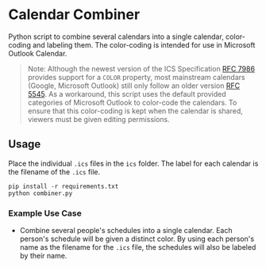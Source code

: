 # Calendar Combiner

Python script to combine several calendars into a single calendar, color-coding and labeling them. The color-coding is intended for use in Microsoft Outlook Calendar.

> Note: Although the newest version of the ICS Specification [RFC 7986](https://datatracker.ietf.org/doc/html/rfc7986) provides support for a `COLOR` property, most mainstream calendars (Google, Microsoft Outlook) still only follow an older version [RFC 5545](https://datatracker.ietf.org/doc/html/rfc5545). As a workaround, this script uses the default provided categories of Microsoft Outlook to color-code the calendars. To ensure that this color-coding is kept when the calendar is shared, viewers must be given editing permissions.

## Usage

Place the individual `.ics` files in the `ics` folder. The label for each calendar is the filename of the `.ics` file. 

```console
pip install -r requirements.txt
python combiner.py
```

### Example Use Case

- Combine several people's schedules into a single calendar. Each person's schedule will be given a distinct color. By using each person's name as the filename for the `.ics` file, the schedules will also be labeled by their name.
